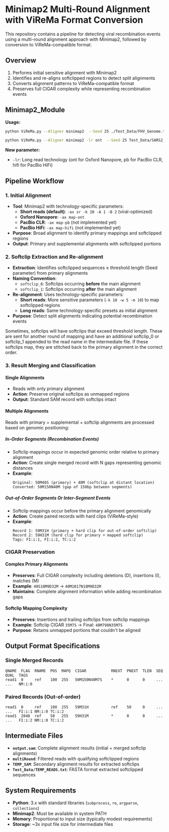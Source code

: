 # Minimap2 Multi-Round Alignment with ViReMa Format Conversion

This repository contains a pipeline for detecting viral recombination events using a multi-round alignment approach with Minimap2, followed by conversion to ViReMa-compatible format.

## Overview

1. Performs initial sensitive alignment with Minimap2
2. Identifies and re-aligns softclipped regions to detect split alignments
3. Converts alignment patterns to ViReMa-compatible format
4. Preserves full CIGAR complexity while representing recombination events

## Minimap2_Module

**Usage:**
```bash
python ViReMa.py --Aligner minimap2  --Seed 25 ./Test_Data/FHV_Genome.txt ./Test_Data/FHV_small.txt  output_mm2.sam --MicroInDel_Length 20

python ViReMa.py --Aligner minimap2 -lr ont  --Seed 25 Test_Data/SARS2_Genome.fasta Test_Data/combined_1000bp_duplications.fastq output_mm2_ont_dups.sam --MicroInDel_Length 20
```

**New parameter:**
- `-lr`: Long read technology (ont for Oxford Nanopore, pb for PacBio CLR, hifi for PacBio HiFi)

## Pipeline Workflow

### 1. Initial Alignment
- **Tool**: Minimap2 with technology-specific parameters:
  - **Short reads (default)**: `-ax sr -k 20 -A 1 -B 2` (viral-optimized)
  - **Oxford Nanopore**: `-ax map-ont`
  - **PacBio CLR**: `-ax map-pb` (not implemented yet)
  - **PacBio HiFi**: `-ax map-hifi` (not implemented yet)
- **Purpose**: Broad alignment to identify primary mappings and softclipped regions
- **Output**: Primary and supplemental alignments with softclipped portions

### 2. Softclip Extraction and Re-alignment
- **Extraction**: Identifies softclipped sequences ≥ threshold length (Seed parameter) from primary alignments
- **Naming Convention**: 
  - `softclip_0`: Softclips occurring **before** the main alignment
  - `softclip_1`: Softclips occurring **after** the main alignment
- **Re-alignment**: Uses technology-specific parameters:
  - **Short reads**: More sensitive parameters (`-k 10 -w 5 -m 10`) to map softclipped regions
  - **Long reads**: Same technology-specific presets as initial alignment
- **Purpose**: Detect split alignments indicating potential recombination events

Sometimes, softclips will have softclips that exceed threshold length. These are sent for another round of mapping and have an additional softclip_0 or softclip_1 appended to the read name in the intermediate file. If these softclips map, they are stitched back to the primary alignment in the correct order.

### 3. Result Merging and Classification

#### Single Alignments
- Reads with only primary alignment
- **Action**: Preserve original softclips as unmapped regions
- **Output**: Standard SAM record with softclips intact

#### Multiple Alignments
Reads with primary + supplemental + softclip alignments are processed based on genomic positioning:

##### In-Order Segments (Recombination Events)
- Softclip mappings occur in expected genomic order relative to primary alignment
- **Action**: Create single merged record with N gaps representing genomic distances
- **Example**: 
  ```
  Original: 50M40S (primary) + 40M (softclip at distant location)
  Converted: 50M150N40M (gap of 150bp between segments)
  ```

##### Out-of-Order Segments Or Inter-Segment Events
- Softclip mappings occur before the primary alignment genomically
- **Action**: Create paired records with hard clips (ViReMa-style)
- **Example**:
  ```
  Record 1: 59M31H (primary + hard clip for out-of-order softclip)
  Record 2: 59H31M (hard clip for primary + mapped softclip)
  Tags: FI:i:1, FI:i:2, TC:i:2
  ```

### CIGAR Preservation

#### Complex Primary Alignments
- **Preserves**: Full CIGAR complexity including deletions (D), insertions (I), matches (M)
- **Example**: `40S18M9D32M` → `40M1017N18M9D32M`
- **Maintains**: Complete alignment information while adding recombination gaps

#### Softclip Mapping Complexity
- **Preserves**: Insertions and trailing softclips from softclip mappings
- **Example**: Softclip CIGAR `35M7S` → Final: `48M798N35M7S`
- **Purpose**: Retains unmapped portions that couldn't be aligned


## Output Format Specifications

### Single Merged Records
```
QNAME  FLAG  RNAME  POS  MAPQ  CIGAR           RNEXT  PNEXT  TLEN  SEQ  QUAL  TAGS
read1  0     ref    100  255   50M150N40M7S    *      0      0     ...  ...   NM:i:0
```

### Paired Records (Out-of-order)
```
read1  0     ref    100  255   59M31H          ref    50     0     ...  ...   FI:i:1 NM:i:0 TC:i:2
read1  2048  ref    50   255   59H31M          *      0      0     ...  ...   FI:i:2 NM:i:0 TC:i:2
```

## Intermediate Files

- **`output.sam`**: Complete alignment results (initial + merged softclip alignments)
- **`multiRound`**: Filtered reads with qualifying softclipped regions 
- **`TEMP_SAM`**: Secondary alignment results for extracted softclips
- **`Test_Data/TEMP_READS.txt`**: FASTA format extracted softclipped sequences

## System Requirements

- **Python**: 3.x with standard libraries (`subprocess`, `re`, `argparse`, `collections`)
- **Minimap2**: Must be available in system PATH
- **Memory**: Proportional to input size (typically modest requirements)
- **Storage**: ~3x input file size for intermediate files
